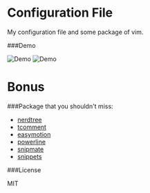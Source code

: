 Configuration File
======

My configuration file and some package of vim.

###Demo

![Demo](https://github.com/sophearak/myconf/blob/master/demo/demo1.png)
![Demo](https://github.com/sophearak/myconf/blob/master/demo/demo2.png)

Bonus
======

###Package that you shouldn't miss:
- [nerdtree](https://github.com/scrooloose/nerdtree)
- [tcomment](https://github.com/tomtom/tcomment_vim)
- [easymotion](https://github.com/Lokaltog/vim-easymotion)
- [powerline](https://github.com/Lokaltog/vim-powerline)
- [snipmate](https://github.com/garbas/vim-snipmate)
- [snippets](https://github.com/honza/vim-snippets)

###License

MIT

